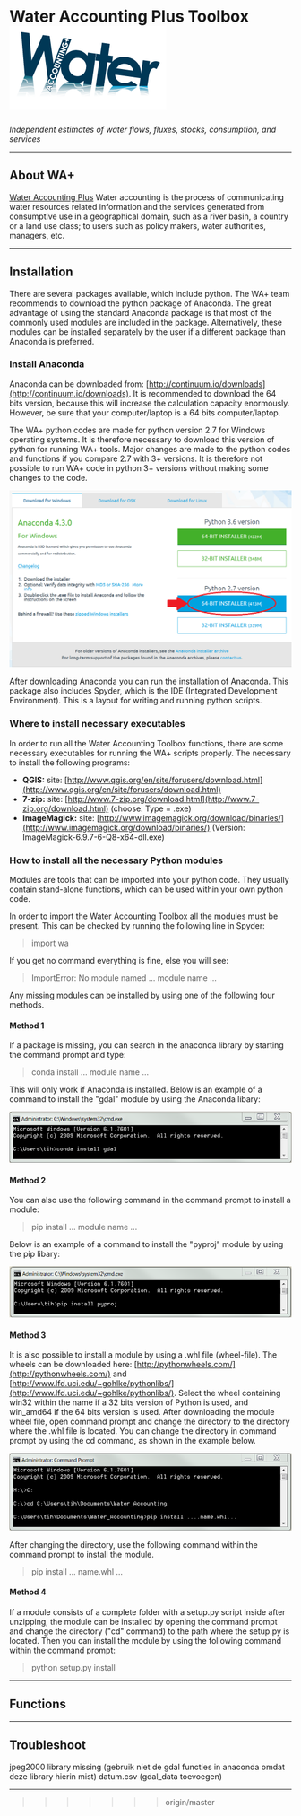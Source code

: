 # Water Accounting Plus Toolbox  ![](figs/wa_logo.png) 

_Independent estimates of water flows, fluxes, stocks, consumption, and services_

---

## <a name="About WA+"></a>About WA+

[Water Accounting Plus](http://wateraccounting.org/index.html) Water accounting is the process of communicating water resources related information and the services generated from consumptive use in a geographical domain, such as a river basin, a country or a land use class; to users such as policy makers, water authorities, managers, etc.

---

## <a name="Installation"></a>Installation

There are several packages available, which include python. The WA+ team recommends to download the python package of Anaconda. The great advantage of using the standard Anaconda package is that most of the commonly used modules are included in the package. Alternatively, these modules can be installed separately by the user if a different package than Anaconda is preferred.

### <a name="Install Anaconda"></a>Install Anaconda

Anaconda can be downloaded from: [http://continuum.io/downloads](http://continuum.io/downloads). It is recommended to download  the 64 bits version, because this will increase the calculation capacity enormously. However, be sure that your computer/laptop is a 64 bits computer/laptop.

The WA+ python codes are made for python version 2.7 for Windows operating systems. It is therefore necessary to download this version of python for running WA+ tools. Major changes are made to the python codes and functions if you compare 2.7 with 3+ versions. It is therefore not possible to run WA+ code in python 3+ versions without making some changes to the code.

![](figs/anaconda_install.png) 

After downloading Anaconda you can run the installation of Anaconda. This package also includes Spyder, which is the IDE (Integrated Development Environment). This is a layout for writing and running python scripts.

### <a name="Where to install necessary executables"></a>Where to install necessary executables

In order to run all the Water Accounting Toolbox functions, there are some necessary executables for running the WA+ scripts properly. The necessary to install the following programs:
- **QGIS:** site: [http://www.qgis.org/en/site/forusers/download.html](http://www.qgis.org/en/site/forusers/download.html)
- **7-zip:** site: [http://www.7-zip.org/download.html](http://www.7-zip.org/download.html) (choose: Type = .exe)
- **ImageMagick:** site: [http://www.imagemagick.org/download/binaries/](http://www.imagemagick.org/download/binaries/) (Version: ImageMagick-6.9.7-6-Q8-x64-dll.exe)

### <a name="How to install all the necessary Python modules"></a>How to install all the necessary Python modules

Modules are tools that can be imported into your python code. They usually contain stand-alone functions, which can be used within your own python code.

In order to import the Water Accounting Toolbox all the modules must be present. This can be checked by running the following line in Spyder:

>import wa

If you get no command everything is fine, else you will see:

>ImportError: No module named ... module name ...

Any missing modules can be installed by using one of the following four methods. 

#### <a name="Method 1"></a>Method 1

If a package is missing, you can search in the anaconda library by starting the command prompt and type:  

>conda install ... module name ...

This will only work if Anaconda is installed. Below is an example of a command to install the "gdal" module by using the Anaconda libary:

![](figs/module_install1.png) 

#### <a name="Method 2"></a>Method 2

You can also use the following command in the command prompt to install a module:

>pip install ... module name ...

Below is an example of a command to install the "pyproj" module by using the pip libary:

![](figs/module_install2.png) 

#### <a name="Method 3"></a>Method 3

It is also possible to install a module by using a .whl file (wheel-file). The wheels can be downloaded here: [http://pythonwheels.com/](http://pythonwheels.com/) and [http://www.lfd.uci.edu/~gohlke/pythonlibs/](http://www.lfd.uci.edu/~gohlke/pythonlibs/). Select the wheel containing win32 within the name if a 32 bits version of Python is used, and win_amd64 if the 64 bits version is used. After downloading the module wheel file, open command prompt and change the directory to the directory where the .whl file is located. You can change the directory in command prompt by using the cd command, as shown in the example below. 

![](figs/module_install3.png) 

After changing the directory, use the following command within the command prompt to install the module.

>pip install ... name.whl ... 

#### <a name="Method 4"></a>Method 4

If a module consists of a complete folder with a setup.py script inside after unzipping, the module can be installed by opening the command prompt and change the directory ("cd" command) to the path where the setup.py is located. Then you can install the module by using the following command within the command prompt:

>python setup.py install

---

## <a name="Functions"></a>Functions


---

## <a name="Troubleshoot"></a>Troubleshoot

jpeg2000 library missing (gebruik niet de gdal functies in anaconda omdat deze library hierin mist)
datum.csv  (gdal_data toevoegen)


---

>>>>>>> origin/master
